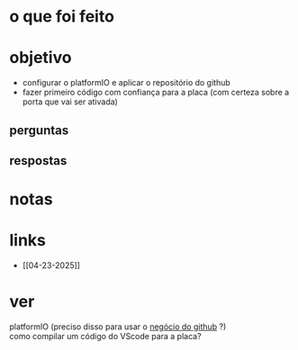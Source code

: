 # o que foi feito
# objetivo
- configurar o platformIO e aplicar o repositório do github
- fazer primeiro código com confiança para a placa (com certeza sobre a porta que vai ser ativada)
## perguntas

## respostas

# notas

# links
- [[04-23-2025]]
# ver

platformIO (preciso disso para usar o [negócio do github](https://github.com/ICantMakeThings/Nicenano-NRF52-Supermini-PlatformIO-Support/blob/main/README.md) ?)  
como compilar um código do VScode para a placa?